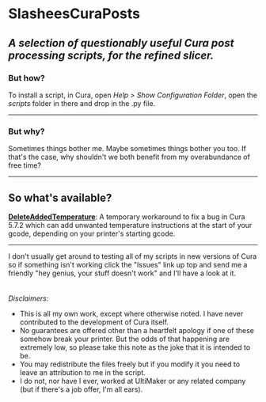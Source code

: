 # SlasheesCuraPosts
## *A selection of questionably useful Cura post processing scripts, for the refined slicer.*
### But how?
To install a script, in Cura, open *Help > Show Configuration Folder*, open the *scripts* folder in there and drop in the .py file.
***
### But why?
Sometimes things bother me. Maybe sometimes things bother you too. If that's the case, why shouldn't we both benefit from my overabundance of free time?
***
## So what's available?
**[DeleteAddedTemperature](https://github.com/Slashee-the-Cow/SlasheesCuraPosts/blob/main/DeleteAddedTemperature/DeleteAddedTemperature.zip)**: A temporary workaround to fix a bug in Cura 5.7.2 which can add unwanted temperature instructions at the start of your gcode, depending on your printer's starting gcode.  
***
I don't usually get around to testing all of my scripts in new versions of Cura so if something isn't working click the "Issues" link up top and send me a friendly "hey genius, your stuff doesn't work" and I'll have a look at it.
&NewLine;  
&NewLine;  
&NewLine;  
*Disclaimers*:
- This is all my own work, except where otherwise noted. I have never contributed to the development of Cura itself.
- No guarantees are offered other than a heartfelt apology if one of these somehow break your printer. But the odds of that happening are extremely low, so please take this note as the joke that it is intended to be.
- You may redistribute the files freely but if you modify it you need to leave an attribution to me in the script.
- I do not, nor have I ever, worked at UltiMaker or any related company (but if there's a job offer, I'm all ears).
